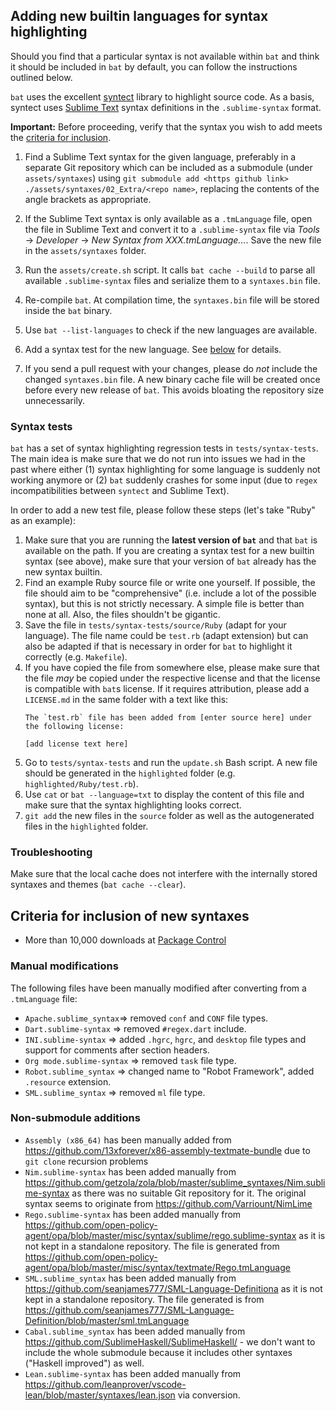 ## Adding new builtin languages for syntax highlighting

Should you find that a particular syntax is not available within `bat` and think it should be included in `bat` by default, you can follow the instructions outlined below.

`bat` uses the excellent [syntect](https://github.com/trishume/syntect) library to highlight source
code. As a basis, syntect uses [Sublime Text](https://www.sublimetext.com/) syntax definitions
in the `.sublime-syntax` format.

**Important:** Before proceeding, verify that the syntax you wish to add meets the [criteria for inclusion](#Criteria-for-inclusion-of-new-syntaxes).

1. Find a Sublime Text syntax for the given language, preferably in a separate Git repository
   which can be included as a submodule (under `assets/syntaxes`) using
   `git submodule add <https github link> ./assets/syntaxes/02_Extra/<repo name>`, replacing
   the contents of the angle brackets as appropriate.

2. If the Sublime Text syntax is only available as a `.tmLanguage` file, open the file in
   Sublime Text and convert it to a `.sublime-syntax` file via *Tools* -> *Developer* ->
   *New Syntax from XXX.tmLanguage...*. Save the new file in the `assets/syntaxes` folder.

3. Run the `assets/create.sh` script. It calls `bat cache --build` to parse all available
   `.sublime-syntax` files and serialize them to a `syntaxes.bin` file.

4. Re-compile `bat`. At compilation time, the `syntaxes.bin` file will be stored inside the
   `bat` binary.

5. Use `bat --list-languages` to check if the new languages are available.

6. Add a syntax test for the new language. See [below](#Syntax-tests) for details.

7. If you send a pull request with your changes, please do *not* include the changed `syntaxes.bin`
   file. A new binary cache file will be created once before every new release of `bat`. This
   avoids bloating the repository size unnecessarily.

### Syntax tests

`bat` has a set of syntax highlighting regression tests in `tests/syntax-tests`. The main idea is
make sure that we do not run into issues we had in the past where either (1) syntax highlighting
for some language is suddenly not working anymore or (2) `bat` suddenly crashes for some input (due
to `regex` incompatibilities between `syntect` and Sublime Text).

In order to add a new test file, please follow these steps (let's take "Ruby" as an example):

1. Make sure that you are running the **latest version of `bat`** and that `bat` is available on
   the path. If you are creating a syntax test for a new builtin syntax (see above), make sure that
   your version of `bat` already has the new syntax builtin.
2. Find an example Ruby source file or write one yourself. If possible, the file should aim to be
   "comprehensive" (i.e. include a lot of the possible syntax), but this is not strictly necessary.
   A simple file is better than none at all. Also, the files shouldn't be gigantic.
3. Save the file in `tests/syntax-tests/source/Ruby` (adapt for your language). The file name could
   be `test.rb` (adapt extension) but can also be adapted if that is necessary in order for `bat` to
   highlight it correctly (e.g. `Makefile`).
4. If you have copied the file from somewhere else, please make sure that the file *may* be copied
   under the respective license and that the license is compatible with `bat`s license. If it
   requires attribution, please add a `LICENSE.md` in the same folder with a text like this:
    ```
    The `test.rb` file has been added from [enter source here] under the following license:

    [add license text here]
    ```
5. Go to `tests/syntax-tests` and run the `update.sh` Bash script. A new file should be generated
   in the `highlighted` folder (e.g. `highlighted/Ruby/test.rb`).
6. Use `cat` or `bat --language=txt` to display the content of this file and make sure that the
   syntax highlighting looks correct.
7. `git add` the new files in the `source` folder as well as the autogenerated files in the
   `highlighted` folder.

### Troubleshooting

Make sure that the local cache does not interfere with the internally stored syntaxes and
themes (`bat cache --clear`).

## Criteria for inclusion of new syntaxes

* More than 10,000 downloads at [Package Control](https://packagecontrol.io)

### Manual modifications

The following files have been manually modified after converting from a `.tmLanguage` file:

* `Apache.sublime_syntax`=> removed `conf` and `CONF` file types.
* `Dart.sublime-syntax` => removed `#regex.dart` include.
* `INI.sublime-syntax` => added `.hgrc`, `hgrc`, and `desktop` file types and support for comments after section headers.
* `Org mode.sublime-syntax` => removed `task` file type.
* `Robot.sublime_syntax` => changed name to "Robot Framework", added `.resource` extension.
* `SML.sublime_syntax` => removed `ml` file type.

### Non-submodule additions

* `Assembly (x86_64)` has been manually added from https://github.com/13xforever/x86-assembly-textmate-bundle due to `git clone` recursion problems
* `Nim.sublime-syntax` has been added manually from https://github.com/getzola/zola/blob/master/sublime_syntaxes/Nim.sublime-syntax as there was no suitable Git repository for it. The original syntax seems to originate from https://github.com/Varriount/NimLime
* `Rego.sublime-syntax` has been added manually from https://github.com/open-policy-agent/opa/blob/master/misc/syntax/sublime/rego.sublime-syntax
   as it is not kept in a standalone repository. The file is generated from
   https://github.com/open-policy-agent/opa/blob/master/misc/syntax/textmate/Rego.tmLanguage
* `SML.sublime_syntax` has been added manually from
   https://github.com/seanjames777/SML-Language-Definitiona as it is not
   kept in a standalone repository. The file generated is from
   https://github.com/seanjames777/SML-Language-Definition/blob/master/sml.tmLanguage
* `Cabal.sublime_syntax` has been added manually from
  https://github.com/SublimeHaskell/SublimeHaskell/ - we don't want to include the whole submodule because it includes other syntaxes ("Haskell improved") as well.
* `Lean.sublime-syntax` has been added manually from https://github.com/leanprover/vscode-lean/blob/master/syntaxes/lean.json via conversion.
